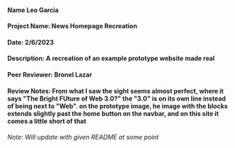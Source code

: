 #### Name Leo Garcia
#### Project Name: News Homepage Recreation
#### Date: 2/6/2023
#### Description: A recreation of an example prototype website made real
#### Peer Reviewer: Bronel Lazar
#### Review Notes: From what I saw the sight seems almost perfect, where it says "The Bright FUture of Web 3.0?" the "3.0" is on its own line instead of being next to "Web". on the prototype image, he image with the blocks extends slightly past the home button on the navbar, and on this site it comes a little short of that

###### Note: Will update with given README at some point
